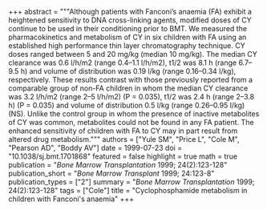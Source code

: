 +++
abstract = """Although patients with Fanconi’s anaemia (FA) exhibit a heightened sensitivity to DNA cross-linking agents, modified doses of CY continue to be used in their conditioning prior to BMT. We measured the pharmacokinetics and metabolism of CY in six children with FA using an established high performance thin layer chromatography technique. CY doses ranged between 5 and 20 mg/kg (median 10 mg/kg). The median CY clearance was 0.6 l/h/m2 (range 0.4–1.1 l/h/m2), t1/2 was 8.1 h (range 6.7–9.5 h) and volume of distribution was 0.19 l/kg (range 0.16–0.34 l/kg), respectively. These results contrast with those previously reported from a comparable group of non-FA children in whom the median CY clearance was 3.2 l/h/m2 (range 2–5 l/h/m2) (P = 0.035), t1/2 was 2.4 h (range 2–3.8 h) (P = 0.035) and volume of distribution 0.5 l/kg (range 0.26–0.95 l/kg) (NS). Unlike the control group in whom the presence of inactive metabolites of CY was common, metabolites could not be found in any FA patient. The enhanced sensitivity of children with FA to CY may in part result from altered drug metabolism."""
authors = ["Yule SM", "Price L", "Cole M", "Pearson AD", "Boddy AV"]
date = 1999-07-23
doi = "10.1038/sj.bmt.1701868"
featured = false
highlight = true
math = true
publication = "*Bone Marrow Transplantation* 1999; 24(2):123-128"
publication_short = "*Bone Marrow Transplant* 1999; 24:123-8"
publication_types = ["2"]
summary = "*Bone Marrow Transplantation* 1999; 24(2):123-128"
tags = ["Cole"]
title = "Cyclophosphamide metabolism in children with Fanconi's anaemia"
+++
